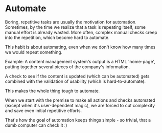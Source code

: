 # Automate

Boring, repetitive tasks are usually the motivation for automation.
Sometimes, by the time we realize that a task is repeating itself,
some manual effort is already wasted.
More often, complex manual checks creep into the repetition,
which become hard to automate.

This habit is about automating, even when we don't know
how many times we would repeat something.

Example: A content management system's output is a HTML 'home-page',
putting together several pieces of the company's information.

A check to see if the content is updated (which can be automated)
gets combined with the validation of usability
(which is hard-to-automate).

This makes the whole thing tough to automate.

When we start with the premise to make all actions and
checks automated (except when it's user-dependent magic),
we are forced to cut complexity
and save even initial repetitive efforts.

That's how the goal of automation keeps things simple -
so trivial, that a dumb computer can check it :)
